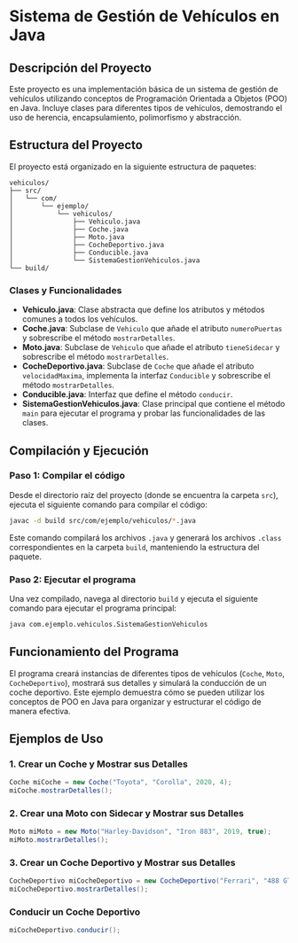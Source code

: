
# Sistema de Gestión de Vehículos en Java

## Descripción del Proyecto

Este proyecto es una implementación básica de un sistema de gestión de vehículos utilizando conceptos de Programación Orientada a Objetos (POO) en Java. Incluye clases para diferentes tipos de vehículos, demostrando el uso de herencia, encapsulamiento, polimorfismo y abstracción.

## Estructura del Proyecto

El proyecto está organizado en la siguiente estructura de paquetes:

```
vehiculos/
├── src/
│   └── com/
│       └── ejemplo/
│           └── vehiculos/
│               ├── Vehiculo.java
│               ├── Coche.java
│               ├── Moto.java
│               ├── CocheDeportivo.java
│               ├── Conducible.java
│               └── SistemaGestionVehiculos.java
└── build/
```

### Clases y Funcionalidades

- **Vehiculo.java**: Clase abstracta que define los atributos y métodos comunes a todos los vehículos.
- **Coche.java**: Subclase de `Vehiculo` que añade el atributo `numeroPuertas` y sobrescribe el método `mostrarDetalles`.
- **Moto.java**: Subclase de `Vehiculo` que añade el atributo `tieneSidecar` y sobrescribe el método `mostrarDetalles`.
- **CocheDeportivo.java**: Subclase de `Coche` que añade el atributo `velocidadMaxima`, implementa la interfaz `Conducible` y sobrescribe el método `mostrarDetalles`.
- **Conducible.java**: Interfaz que define el método `conducir`.
- **SistemaGestionVehiculos.java**: Clase principal que contiene el método `main` para ejecutar el programa y probar las funcionalidades de las clases.

## Compilación y Ejecución

### Paso 1: Compilar el código

Desde el directorio raíz del proyecto (donde se encuentra la carpeta `src`), ejecuta el siguiente comando para compilar el código:

```bash
javac -d build src/com/ejemplo/vehiculos/*.java
```

Este comando compilará los archivos `.java` y generará los archivos `.class` correspondientes en la carpeta `build`, manteniendo la estructura del paquete.

### Paso 2: Ejecutar el programa

Una vez compilado, navega al directorio `build` y ejecuta el siguiente comando para ejecutar el programa principal:

```bash
java com.ejemplo.vehiculos.SistemaGestionVehiculos
```

## Funcionamiento del Programa

El programa creará instancias de diferentes tipos de vehículos (`Coche`, `Moto`, `CocheDeportivo`), mostrará sus detalles y simulará la conducción de un coche deportivo. Este ejemplo demuestra cómo se pueden utilizar los conceptos de POO en Java para organizar y estructurar el código de manera efectiva.

## Ejemplos de Uso

### 1. Crear un Coche y Mostrar sus Detalles

```java
Coche miCoche = new Coche("Toyota", "Corolla", 2020, 4);
miCoche.mostrarDetalles();
```

### 2. Crear una Moto con Sidecar y Mostrar sus Detalles
```java
Moto miMoto = new Moto("Harley-Davidson", "Iron 883", 2019, true);
miMoto.mostrarDetalles();
```
### 3. Crear un Coche Deportivo y Mostrar sus Detalles
```java
CocheDeportivo miCocheDeportivo = new CocheDeportivo("Ferrari", "488 GTB", 2022, 2, 330);
miCocheDeportivo.mostrarDetalles();
```

### Conducir un Coche Deportivo
```java
miCocheDeportivo.conducir();
```
